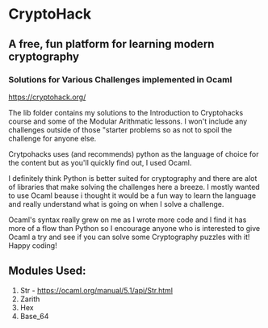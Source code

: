 # CryptoHack
## A free, fun platform for learning modern cryptography
### Solutions for Various Challenges implemented in Ocaml

https://cryptohack.org/

The lib folder contains my solutions to the Introduction to Cryptohacks course and some of the Modular Arithmatic lessons. I won't include any challenges outside of those "starter problems so as not to spoil the challenge for anyone else. 

Crytpohacks uses (and recommends) python as the language of choice for the content but as you'll quickly find out, I used Ocaml. 

I definitely think Python is better suited for cryptography and there are alot of libraries that make solving the challenges here a breeze. I mostly wanted to use Ocaml beause i thought it would be a fun way to learn the language and really understand what is going on when I solve a challenge.

Ocaml's syntax really grew on me as I wrote more code and I find it has more of a flow than Python so I encourage anyone who is interested to give Ocaml a try and see if you can solve some Cryptography puzzles with it! Happy coding!


## Modules Used:
1. Str - https://ocaml.org/manual/5.1/api/Str.html
2. Zarith
3. Hex
4. Base_64
